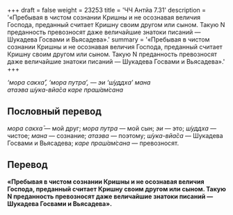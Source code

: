 +++
draft = false
weight = 23253
title = 'ЧЧ Антйа 7.31'
description = '«Пребывая в чистом сознании Кришны и не осознавая величия Господа, преданный считает Кришну своим другом или сыном. Такую N преданность превозносят даже величайшие знатоки писаний — Шукадева Госвами и Вьясадева».'
summary = '«Пребывая в чистом сознании Кришны и не осознавая величия Господа, преданный считает Кришну своим другом или сыном. Такую N преданность превозносят даже величайшие знатоки писаний — Шукадева Госвами и Вьясадева».'
+++

_‘мора сакха̄’, ‘мора путра’, — эи ‘ш́уддха’ мана  
атаэва ш́ука-вйа̄са каре праш́ам̇сана_

## Пословный перевод

_мора_ _сакха̄_ — мой друг; _мора_ _путра_ — мой сын; _эи_ — это; _ш́уддха_ — чистое; _мана_ — сознание; _атаэва_ — поэтому; _ш́ука_\-_вйа̄са_ — Шукадева Госвами и Вьясадева; _каре_ _праш́ам̇сана_ — превозносят.

## Перевод

**«Пребывая в чистом сознании Кришны и не осознавая величия Господа, преданный считает Кришну своим другом или сыном. Такую N преданность превозносят даже величайшие знатоки писаний — Шукадева Госвами и Вьясадева».**
